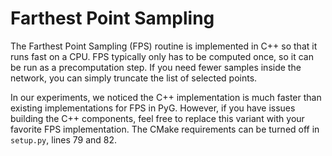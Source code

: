 
# Farthest Point Sampling
The Farthest Point Sampling (FPS) routine is implemented in C++ so that it runs fast on a CPU. FPS typically only has to be computed once, so it can be run as a precomputation step. If you need fewer samples inside the network, you can simply truncate the list of selected points.

In our experiments, we noticed the C++ implementation is much faster than existing implementations for FPS in PyG. However, if you have issues building the C++ components, feel free to replace this variant with your favorite FPS implementation. The CMake requirements can be turned off in `setup.py`, lines 79 and 82.